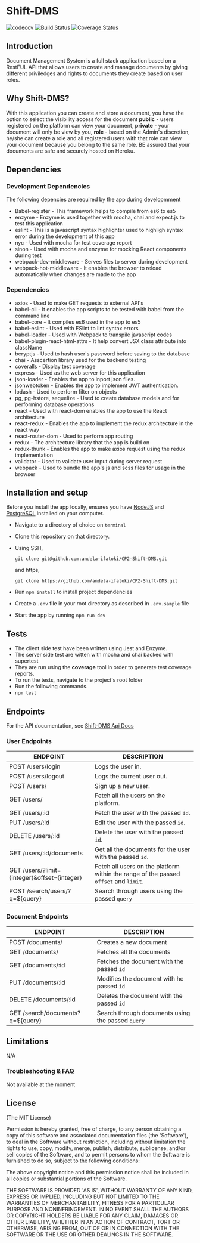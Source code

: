 # Shift-DMS
[![codecov](https://codecov.io/gh/andela-ifatoki/CP2-Shift-DMS/branch/implementFeedback/graph/badge.svg)](https://codecov.io/gh/andela-ifatoki/CP2-Shift-DMS)
[![Build Status](https://travis-ci.org/andela-ifatoki/CP2-Shift-DMS.svg?branch=implementFeedback)](https://travis-ci.org/andela-ifatoki/CP2-Shift-DMS)
[![Coverage Status](https://coveralls.io/repos/github/andela-ifatoki/CP2-Shift-DMS/badge.svg?branch=implementFeedback)](https://coveralls.io/github/andela-ifatoki/CP2-Shift-DMS?branch=implementFeedback)

## Introduction
Document Management System is a full stack application based on a RestFUL API that allows users to create and manage documents by giving different priviledges and rights to documents they create based on user roles.

## Why Shift-DMS?
With this application you can create and store a document, you have the option to select the visibility access for the document **public** - users registered on the platform can view your document, **private** - your document will only be view by you, **role** - based on the Admin's discretion, he/she can create a role and all registered users with that role can view your document because you belong to the same role. BE assured that your documents are safe and securely hosted on Heroku.

## Dependencies
### Development Dependencies
The following depencies are required by the app during developmment
- Babel-register - This framework helps to compile from es6 to es5
- enzyme - Enzyme is used together with mocha, chai and expect.js to test this application
- eslint - This is a javascript syntax highlighter used to highligh syntax error during the development of this app
- nyc - Used with mocha for test coverage report
- sinon - Used with mocha and enzyme for mocking React components during test
- webpack-dev-middleware - Serves files to server during development
- webpack-hot-middleware - It enables the browser to reload automatically when changes are made to the app
### Dependencies
- axios - Used to make GET requests to external API's
- babel-cli - It enables the app scripts to be tested with babel from the command line
- babel-core - It compiles es6 used in the app to es5
- babel-eslint - Used with ESlint to lint syntax errors
- babel-loader - Used with Webpack to transpile javascript codes
- babel-plugin-react-html-attrs - It help convert JSX class attribute into className
- bcryptjs - Used to hash user's password before saving to the database
- chai - Asscertion library used for the backend testing
- coveralls - Display test coverage
- express - Used as the web server for this application
- json-loader - Enables the app to inport json files.
- jsonwebtoken - Enables the app to implement JWT authentication.
- lodash - Used to perform filter on objects
- pg, pg-hstore, sequelize - Used to create database models and for performing database operations
- react - Used with react-dom enables the app to use the React architecture
- react-redux - Enables the app to implement the redux architecture in the react way
- react-router-dom - Used to perform app routing
- redux - The architecture library that the app is build on
- redux-thunk - Enables the app to make axios request using the redux implementation
- validator - Used to validate user input during server request
- webpack - Used to bundle the app's js and scss files for usage in the browser

## Installation and setup

Before you install the app locally, ensures you have [NodeJS](https://nodejs.org/en/#) and [PostgreSQL](https://www.postgresql.org/) installed on your computer.

- Navigate to a directory of choice on `terminal`

- Clone this repository on that directory.

- Using SSH, 

  `git clone git@github.com:andela-ifatoki/CP2-Shift-DMS.git` 

  and https, 

  `git clone https://github.com/andela-ifatoki/CP2-Shift-DMS.git`

- Run `npm install` to install project dependencies

- Create a `.env` file in your root directory as described in `.env.sample` file

- Start the app by running `npm run dev`

## Tests

- The client side test have been written using Jest and Enzyme.
- The server side test are witten with mocha and chai backed with supertest 
- They are run using the **coverage** tool in order to generate test coverage reports.
- To run the tests, navigate to the project's root folder
- Run the following commands.
- `npm test`

## Endpoints

For the API documentation, see [Shift-DMS Api Docs](https://andela-ifatoki.github.io/slate)

### User Endpoints

| ENDPOINT                                 | DESCRIPTION                              |
| ---------------------------------------- | ---------------------------------------- |
| POST /users/login                        | Logs the user in.                        |
| POST /users/logout                       | Logs the current user out.               |
| POST /users/                             | Sign up a new user.                      |
| GET /users/                              | Fetch all the users on the platform.     |
| GET /users/:id                           | Fetch the user with the passed `id`.     |
| PUT /users/:id                           | Edit the user with the passed `id`.      |
| DELETE /users/:id                        | Delete the user with the passed `id`.    |
| GET /users/:id/documents                 | Get all the documents for the user with the passed `id`. |
| GET /users/?limit={integer}&offset={integer} | Fetch all users on the platform within the range of the passed `offset` and `limit`. |
| POST /search/users/?q=${query}           | Search through users using the passed `query` |

### Document Endpoints

| ENDPOINT                         | DESCRIPTION                              |
| -------------------------------- | ---------------------------------------- |
| POST  /documents/                | Creates a new document                   |
| GET /documents/                  | Fetches all the documents                |
| GET /documents/:id               | Fetches the document with the passed `id` |
| PUT /documents/:id               | Modifies the document with he passed `id` |
| DELETE /documents/:id            | Deletes the document with the passed `id` |
| GET /search/documents?q=${query} | Search through documents using the passed `query` |

## Limitations

N/A

### Troubleshooting & FAQ

Not available at the moment

## License

(The MIT License)

Permission is hereby granted, free of charge, to any person obtaining a copy of this software and associated documentation files (the 'Software'), to deal in the Software without restriction, including without limitation the rights to use, copy, modify, merge, publish, distribute, sublicense, and/or sell copies of the Software, and to permit persons to whom the Software is furnished to do so, subject to the following conditions:

The above copyright notice and this permission notice shall be included in all copies or substantial portions of the Software.

THE SOFTWARE IS PROVIDED 'AS IS', WITHOUT WARRANTY OF ANY KIND, EXPRESS OR IMPLIED, INCLUDING BUT NOT LIMITED TO THE WARRANTIES OF MERCHANTABILITY, FITNESS FOR A PARTICULAR PURPOSE AND NONINFRINGEMENT. IN NO EVENT SHALL THE AUTHORS OR COPYRIGHT HOLDERS BE LIABLE FOR ANY CLAIM, DAMAGES OR OTHER LIABILITY, WHETHER IN AN ACTION OF CONTRACT, TORT OR OTHERWISE, ARISING FROM, OUT OF OR IN CONNECTION WITH THE SOFTWARE OR THE USE OR OTHER DEALINGS IN THE SOFTWARE.